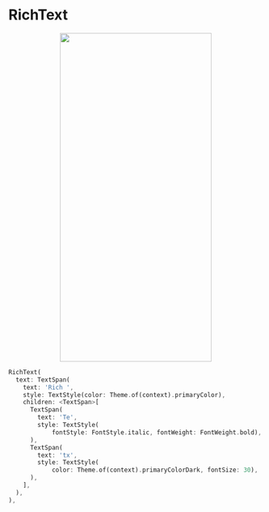 # RichText
<p align="center">
<img src="https://docs.google.com/uc?id=1FxkShKk0vXA_LVkPIv7Zjum1Hb4tOMEy" height="649" width="300">
</p>

```dart
RichText(
  text: TextSpan(
    text: 'Rich ',
    style: TextStyle(color: Theme.of(context).primaryColor),
    children: <TextSpan>[
      TextSpan(
        text: 'Te',
        style: TextStyle(
            fontStyle: FontStyle.italic, fontWeight: FontWeight.bold),
      ),
      TextSpan(
        text: 'tx',
        style: TextStyle(
            color: Theme.of(context).primaryColorDark, fontSize: 30),
      ),
    ],
  ),
),
```
